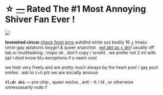 # ☆ [—](https://www.youtube.com/watch?v=UD7vpiKI5-Y) Rated The #1 Most Annoying Shiver Fan Ever !

![](https://cdn.wikimg.net/en/splatoonwiki/images/thumb/b/bb/Daybreaker_Anthem_PV_Art.png/800px-Daybreaker_Anthem_PV_Art.png?20231031000348)

__lovewired circus__ [check front prns](https://pluralkit.xyz/f/pnysa) autidhd white sys bodily 16 [+](https://pronouns.cc/@malewife) tmasc omni-gay aplatonic boygirl & queer anarchist . [ext abt us + dni](https://bundlrs.cc/artists)!
usually off tab or multitasking ; inspo ok , don't copy / srnsht . we prefer not 2 int with ppl i dont know btu exceptions if u seem cool

we hide very freely and are pretty much always by the heart pool / gay pool smiles . ask to c+h plz we are socially anxious

**`tl;dr dni`** — pro-ship , queer exclus , anti - tt / td , or otherwise unnessasarily rude *!!*
